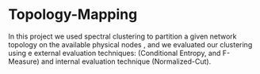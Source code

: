 # Topology-Mapping
In this project we used spectral clustering to partition a given network topology on the available physical nodes , and we evaluated our clustering using e external evaluation techniques: (Conditional Entropy, and F-Measure) and internal evaluation technique (Normalized-Cut).
